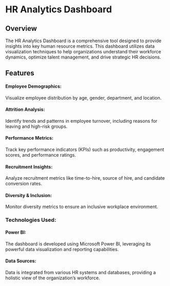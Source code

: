 # HR Analytics Dashboard


## Overview
The HR Analytics Dashboard is a comprehensive tool designed to provide insights into key human resource metrics. This dashboard utilizes data visualization techniques to help organizations understand their workforce dynamics, optimize talent management, and drive strategic HR decisions.

## Features

#### Employee Demographics:

 Visualize employee distribution by age, gender, department, and location.

#### Attrition Analysis:

 Identify trends and patterns in employee turnover, including reasons for leaving and high-risk groups.

#### Performance Metrics:

Track key performance indicators (KPIs) such as productivity, engagement scores, and performance ratings.

#### Recruitment Insights:

Analyze recruitment metrics like time-to-hire, source of hire, and candidate conversion rates.

#### Diversity & Inclusion:
 
Monitor diversity metrics to ensure an inclusive workplace environment.

### Technologies Used:

#### Power BI:

The dashboard is developed using Microsoft Power BI, leveraging its powerful data visualization and reporting capabilities.

#### Data Sources:

Data is integrated from various HR systems and databases, providing a holistic view of the organization’s workforce.
